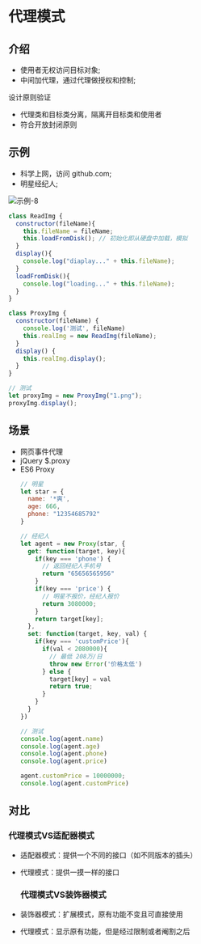 # 代理模式

## 介绍

- 使用者无权访问目标对象;
- 中间加代理，通过代理做授权和控制;

设计原则验证

- 代理类和目标类分离，隔离开目标类和使用者
- 符合开放封闭原则

## 示例

- 科学上网，访问 github.com;
- 明星经纪人;

<!-- ![示例-8](/blogs/image/web/designMode/示例-8.png) -->
<img :src="$withBase('/image/web/designMode/示例-8.png')" alt="示例-8">

```js
class ReadImg {
  constructor(fileName){
    this.fileName = fileName;
    this.loadFromDisk(); // 初始化即从硬盘中加载，模拟
  }
  display(){
    console.log("diaplay..." + this.fileName);
  }
  loadFromDisk(){
    console.log("loading..." + this.fileName);
  }
}

class ProxyImg {
  constructor(fileName) {
    console.log('测试', fileName)
    this.realImg = new ReadImg(fileName);
  }
  display() {
    this.realImg.display();
  }
}

// 测试
let proxyImg = new ProxyImg("1.png");
proxyImg.display();
```

## 场景

- 网页事件代理
- jQuery $.proxy
- ES6 Proxy
  ```js
  // 明星
  let star = {
    name: '*爽',
    age: 666,
    phone: "12354685792"
  }

  // 经纪人
  let agent = new Proxy(star, {
    get: function(target, key){
      if(key === 'phone') {
        // 返回经纪人手机号
        return "65656565956"
      }
      if(key === 'price') {
        // 明星不报价，经纪人报价
        return 3080000;
      }
      return target[key];
    },
    set: function(target, key, val) {
      if(key === 'customPrice'){
        if(val < 2080000){
          // 最低 208万/日
          throw new Error('价格太低')
        } else {
          target[key] = val
          return true;
        }
      }
    }
  })

  // 测试
  console.log(agent.name)
  console.log(agent.age)
  console.log(agent.phone)
  console.log(agent.price)

  agent.customPrice = 10000000;
  console.log(agent.customPrice)
  ```

## 对比

### 代理模式VS适配器模式

- 适配器模式：提供一个不同的接口（如不同版本的插头）
- 代理模式：提供一摸一样的接口

  ### 代理模式VS装饰器模式

- 装饰器模式：扩展模式，原有功能不变且可直接使用
- 代理模式：显示原有功能，但是经过限制或者阉割之后
